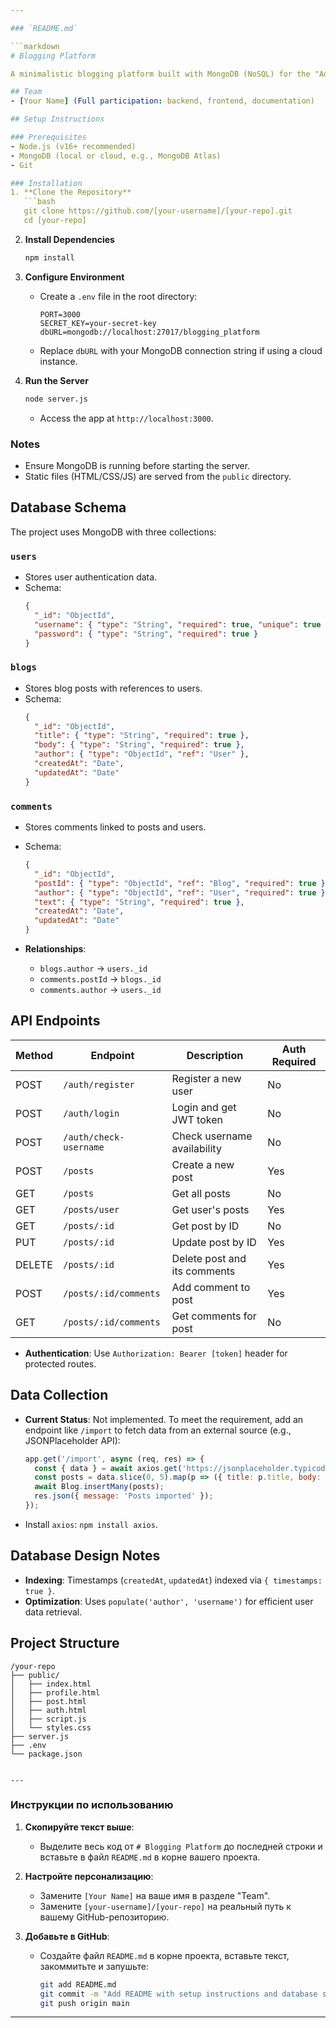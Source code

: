 ```yaml
---

### `README.md`

```markdown
# Blogging Platform

A minimalistic blogging platform built with MongoDB (NoSQL) for the "Advanced Databases" course final project. Features user authentication, CRUD operations for posts and comments, and a clean blue-themed UI.

## Team
- [Your Name] (Full participation: backend, frontend, documentation)

## Setup Instructions

### Prerequisites
- Node.js (v16+ recommended)
- MongoDB (local or cloud, e.g., MongoDB Atlas)
- Git

### Installation
1. **Clone the Repository**
   ```bash
   git clone https://github.com/[your-username]/[your-repo].git
   cd [your-repo]
   ```

2. **Install Dependencies**
   ```bash
   npm install
   ```

3. **Configure Environment**
   - Create a `.env` file in the root directory:
     ```env
     PORT=3000
     SECRET_KEY=your-secret-key
     dbURL=mongodb://localhost:27017/blogging_platform
     ```
   - Replace `dbURL` with your MongoDB connection string if using a cloud instance.

4. **Run the Server**
   ```bash
   node server.js
   ```
   - Access the app at `http://localhost:3000`.

### Notes
- Ensure MongoDB is running before starting the server.
- Static files (HTML/CSS/JS) are served from the `public` directory.

## Database Schema

The project uses MongoDB with three collections:

### `users`
- Stores user authentication data.
- Schema:
  ```json
  {
    "_id": "ObjectId",
    "username": { "type": "String", "required": true, "unique": true },
    "password": { "type": "String", "required": true }
  }
  ```

### `blogs`
- Stores blog posts with references to users.
- Schema:
  ```json
  {
    "_id": "ObjectId",
    "title": { "type": "String", "required": true },
    "body": { "type": "String", "required": true },
    "author": { "type": "ObjectId", "ref": "User" },
    "createdAt": "Date",
    "updatedAt": "Date"
  }
  ```

### `comments`
- Stores comments linked to posts and users.
- Schema:
  ```json
  {
    "_id": "ObjectId",
    "postId": { "type": "ObjectId", "ref": "Blog", "required": true },
    "author": { "type": "ObjectId", "ref": "User", "required": true },
    "text": { "type": "String", "required": true },
    "createdAt": "Date",
    "updatedAt": "Date"
  }
  ```

- **Relationships**: 
  - `blogs.author` → `users._id`
  - `comments.postId` → `blogs._id`
  - `comments.author` → `users._id`

## API Endpoints

| Method | Endpoint                  | Description                       | Auth Required |
|--------|---------------------------|-----------------------------------|---------------|
| POST   | `/auth/register`          | Register a new user              | No            |
| POST   | `/auth/login`             | Login and get JWT token          | No            |
| POST   | `/auth/check-username`    | Check username availability      | No            |
| POST   | `/posts`                  | Create a new post                | Yes           |
| GET    | `/posts`                  | Get all posts                    | No            |
| GET    | `/posts/user`             | Get user's posts                 | Yes           |
| GET    | `/posts/:id`              | Get post by ID                   | No            |
| PUT    | `/posts/:id`              | Update post by ID                | Yes           |
| DELETE | `/posts/:id`              | Delete post and its comments     | Yes           |
| POST   | `/posts/:id/comments`     | Add comment to post              | Yes           |
| GET    | `/posts/:id/comments`     | Get comments for post            | No            |

- **Authentication**: Use `Authorization: Bearer [token]` header for protected routes.

## Data Collection
- **Current Status**: Not implemented. To meet the requirement, add an endpoint like `/import` to fetch data from an external source (e.g., JSONPlaceholder API):
  ```javascript
  app.get('/import', async (req, res) => {
    const { data } = await axios.get('https://jsonplaceholder.typicode.com/posts');
    const posts = data.slice(0, 5).map(p => ({ title: p.title, body: p.body, author: null }));
    await Blog.insertMany(posts);
    res.json({ message: 'Posts imported' });
  });
  ```
- Install `axios`: `npm install axios`.

## Database Design Notes
- **Indexing**: Timestamps (`createdAt`, `updatedAt`) indexed via `{ timestamps: true }`.
- **Optimization**: Uses `populate('author', 'username')` for efficient user data retrieval.

## Project Structure
```
/your-repo
├── public/
│   ├── index.html
│   ├── profile.html
│   ├── post.html
│   ├── auth.html
│   ├── script.js
│   └── styles.css
├── server.js
├── .env
└── package.json
```
```

---
```


### Инструкции по использованию

1. **Скопируйте текст выше**:
   - Выделите весь код от `# Blogging Platform` до последней строки и вставьте в файл `README.md` в корне вашего проекта.

2. **Настройте персонализацию**:
   - Замените `[Your Name]` на ваше имя в разделе "Team".
   - Замените `[your-username]/[your-repo]` на реальный путь к вашему GitHub-репозиторию.

3. **Добавьте в GitHub**:
   - Создайте файл `README.md` в корне проекта, вставьте текст, закоммитьте и запушьте:
     ```bash
     git add README.md
     git commit -m "Add README with setup instructions and database schema"
     git push origin main
     ```

---
